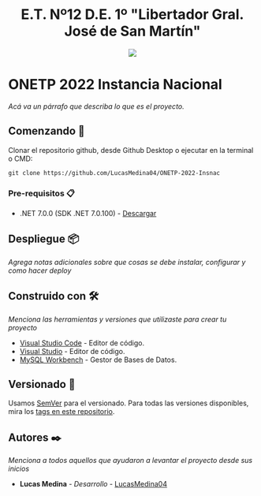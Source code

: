 <h1 align="center">E.T. Nº12 D.E. 1º "Libertador Gral. José de San Martín"</h1>
<p align="center">
  <img src="https://et12.edu.ar/imgs/et12.png">
</p>

# ONETP 2022 Instancia Nacional

_Acá va un párrafo que describa lo que es el proyecto._

## Comenzando 🚀

Clonar el repositorio github, desde Github Desktop o ejecutar en la terminal o CMD:
<!-- cambia el link de abajo al de tu repositorio y BORRA ESTE COMENTARIO -->
```
git clone https://github.com/LucasMedina04/ONETP-2022-Insnac
```

### Pre-requisitos 📋

- .NET 7.0.0 (SDK .NET 7.0.100) - [Descargar](https://dotnet.microsoft.com/download/dotnet/7.0)

## Despliegue 📦

_Agrega notas adicionales sobre que cosas se debe instalar, configurar y como hacer deploy_

## Construido con 🛠️

_Menciona las herramientas y versiones que utilizaste para crear tu proyecto_

* [Visual Studio Code](https://code.visualstudio.com/#alt-downloads) - Editor de código.
* [Visual Studio](https://visualstudio.microsoft.com/es/vs/) - Editor de código.
* [MySQL Workbench](https://dev.mysql.com/downloads/workbench/) - Gestor de Bases de Datos.

## Versionado 📌

Usamos [SemVer](http://semver.org/) para el versionado. Para todas las versiones disponibles, mira los [tags en este repositorio](https://github.com/ET12DE1Computacion/simpleTemplateCSharp/tags).

## Autores ✒️

_Menciona a todos aquellos que ayudaron a levantar el proyecto desde sus inicios_

* **Lucas Medina** - *Desarrollo* - [LucasMedina04](https://github.com/LucasMedina04)
